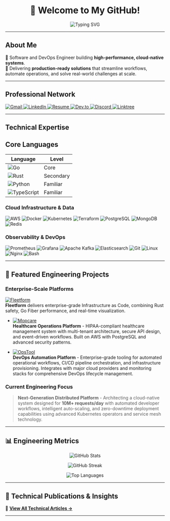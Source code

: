 <h1 align="center">👋 Welcome to My GitHub!</h1>

<p align="center">
  <img src="https://readme-typing-svg.demolab.com?font=Raleway&weight=700&size=26&pause=1000&color=00BFAE&center=true&vCenter=true&width=700&lines=Senior+Backend+Engineer+%7C+DevOps+%7C+Platform+Specialist;Building+Cloud-Native,+High-Performance+Systems!" alt="Typing SVG" />
</p>

---

## About Me

🔧 Software and DevOps Engineer building **high-performance, cloud-native systems**.  
🚀 Delivering **production-ready solutions** that streamline workflows, automate operations, and solve real-world challenges at scale.

---

## Professional Network

<p align="left">
  <a href="mailto:ajayioba2000@gmail.com" target="_blank">
    <img src="https://img.shields.io/badge/Email-D14836?style=for-the-badge&logo=gmail&logoColor=white" alt="Gmail"/>
  </a>
  <a href="https://www.linkedin.com/in/obanijesuajayi" target="_blank">
    <img src="https://img.shields.io/badge/LinkedIn-%230077B5?style=for-the-badge&logo=linkedin&logoColor=white" alt="LinkedIn"/>
  </a>
  <a href="https://acrobat.adobe.com/id/urn:aaid:sc:EU:96740098-e79f-48bd-a999-d945c4d6db7c" target="_blank">
    <img src="https://img.shields.io/badge/Resume-%23FF9800.svg?style=for-the-badge&logo=adobe&logoColor=white" alt="Resume"/>
  </a>
  <a href="https://dev.to/obeej" target="_blank">
    <img src="https://img.shields.io/badge/Tech_Blog-%23000000.svg?style=for-the-badge&logo=devdotto&logoColor=white" alt="Dev.to"/>
  </a>
  <a href="https://discord.gg/@Obeej" target="_blank">
    <img src="https://img.shields.io/badge/Discord-%237289DA?style=for-the-badge&logo=discord&logoColor=white" alt="Discord"/>
  </a>
  <a href="https://linktr.ee/obeej" target="_blank">
    <img src="https://img.shields.io/badge/All_Links-%2300C4CC?style=for-the-badge&logo=linktree&logoColor=white" alt="Linktree"/>
  </a>
</p>

---

## Technical Expertise

## Core Languages

| Language      | Level       |
|---------------|------------|
| ![Go](https://img.shields.io/badge/Go-00ADD8?style=flat&logo=go&logoColor=white)       | Core       |
| ![Rust](https://img.shields.io/badge/Rust-000000?style=flat&logo=rust&logoColor=white)   | Secondary  |
| ![Python](https://img.shields.io/badge/Python-3776AB?style=flat&logo=python&logoColor=white) | Familiar   |
| ![TypeScript](https://img.shields.io/badge/TypeScript-3178C6?style=flat&logo=typescript&logoColor=white) | Familiar   |

### Cloud Infrastructure & Data
![AWS](https://img.shields.io/badge/AWS-FF9900?style=flat&logo=amazonaws&logoColor=white)
![Docker](https://img.shields.io/badge/Docker-2496ED?style=flat&logo=docker&logoColor=white)
![Kubernetes](https://img.shields.io/badge/Kubernetes-326CE5?style=flat&logo=kubernetes&logoColor=white)
![Terraform](https://img.shields.io/badge/Terraform-844FBA?style=flat&logo=terraform&logoColor=white)
![PostgreSQL](https://img.shields.io/badge/PostgreSQL-4169E1?style=flat&logo=postgresql&logoColor=white)
![MongoDB](https://img.shields.io/badge/MongoDB-47A248?style=flat&logo=mongodb&logoColor=white)
![Redis](https://img.shields.io/badge/Redis-DC382D?style=flat&logo=redis&logoColor=white)

### Observability & DevOps
![Prometheus](https://img.shields.io/badge/Prometheus-E6522C?style=flat&logo=prometheus&logoColor=white)
![Grafana](https://img.shields.io/badge/Grafana-F46800?style=flat&logo=grafana&logoColor=white)
![Apache Kafka](https://img.shields.io/badge/Apache_Kafka-231F20?style=flat&logo=apachekafka&logoColor=white)
![Elasticsearch](https://img.shields.io/badge/Elasticsearch-005571?style=flat&logo=elasticsearch&logoColor=white)
![Git](https://img.shields.io/badge/Git-F05032?style=flat&logo=git&logoColor=white)
![Linux](https://img.shields.io/badge/Linux-FCC624?style=flat&logo=linux&logoColor=black)
![Nginx](https://img.shields.io/badge/Nginx-009639?style=flat&logo=nginx&logoColor=white)
![Bash](https://img.shields.io/badge/Bash-4EAA25?style=flat&logo=gnubash&logoColor=white)

---

## 🚀 Featured Engineering Projects

### Enterprise-Scale Platforms

[![Fleetform](https://img.shields.io/badge/Fleetform-00BFAE?style=for-the-badge&logo=docker&logoColor=white)](https://github.com/ObeeJ/fleetform)  
**Fleetform** delivers enterprise-grade Infrastructure as Code, combining Rust safety, Go Fiber performance, and real-time visualization.

- [![Mopcare](https://img.shields.io/badge/Mopcare-1976D2?style=for-the-badge&logo=aws&logoColor=white)](https://github.com/ObeeJ/mopcare)  
  **Healthcare Operations Platform** - HIPAA-compliant healthcare management system with multi-tenant architecture, secure API design, and event-driven workflows. Built on AWS with PostgreSQL and advanced security patterns.

- [![OpsTool](https://img.shields.io/badge/OpsTool-FF9800?style=for-the-badge&logo=linux&logoColor=white)](https://github.com/ObeeJ/opstool)  
  **DevOps Automation Platform** - Enterprise-grade tooling for automated operational workflows, CI/CD pipeline orchestration, and infrastructure provisioning. Integrates with major cloud providers and monitoring stacks for comprehensive DevOps lifecycle management.

### Current Engineering Focus
> **Next-Generation Distributed Platform** - Architecting a cloud-native system designed for **10M+ requests/day** with automated developer workflows, intelligent auto-scaling, and zero-downtime deployment capabilities using advanced Kubernetes operators and service mesh technology.

---

## 📊 Engineering Metrics

<p align="center">
  <img src="https://github-readme-stats.vercel.app/api?username=ObeeJ&show_icons=true&theme=radical&hide_border=true&bg_color=0d1117" alt="GitHub Stats" />
</p>
<p align="center">
  <img src="https://github-readme-streak-stats.herokuapp.com/?user=ObeeJ&theme=radical&hide_border=true&background=0d1117" alt="GitHub Streak" />
</p>
<p align="center">
  <img src="https://github-readme-stats.vercel.app/api/top-langs/?username=ObeeJ&layout=compact&theme=radical&hide_border=true&bg_color=0d1117" alt="Top Languages" />
</p>

---

## 📝 Technical Publications & Insights

<!-- BLOG-POST-LIST:START -->
<!-- BLOG-POST-LIST:END -->
📖 [**View All Technical Articles →**](https://dev.to/obeej)

---

<!---
ObeeJ/ObeeJ is a ✨ special ✨ repository because its `README.md` (this file) appears on your GitHub profile.
You can click the Preview link to take a look at your changes.
--->